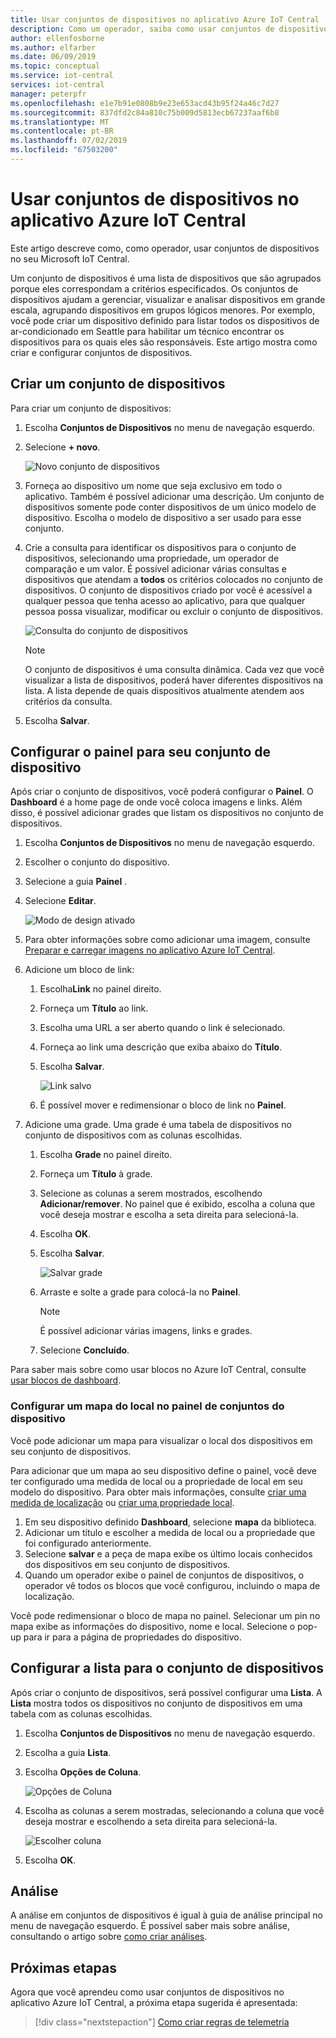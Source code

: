 ```yaml
---
title: Usar conjuntos de dispositivos no aplicativo Azure IoT Central | Microsoft Docs
description: Como um operador, saiba como usar conjuntos de dispositivos no aplicativo Azure IoT Central.
author: ellenfosborne
ms.author: elfarber
ms.date: 06/09/2019
ms.topic: conceptual
ms.service: iot-central
services: iot-central
manager: peterpfr
ms.openlocfilehash: e1e7b91e0808b9e23e653acd43b95f24a46c7d27
ms.sourcegitcommit: 837dfd2c84a810c75b009d5813ecb67237aaf6b8
ms.translationtype: MT
ms.contentlocale: pt-BR
ms.lasthandoff: 07/02/2019
ms.locfileid: "67503200"
---
```

# <a name="use-device-sets-in-your-azure-iot-central-application"></a>Usar conjuntos de dispositivos no aplicativo Azure IoT Central

Este artigo descreve como, como operador, usar conjuntos de dispositivos no seu Microsoft IoT Central.

Um conjunto de dispositivos é uma lista de dispositivos que são agrupados porque eles correspondam a critérios especificados. Os conjuntos de dispositivos ajudam a gerenciar, visualizar e analisar dispositivos em grande escala, agrupando dispositivos em grupos lógicos menores. Por exemplo, você pode criar um dispositivo definido para listar todos os dispositivos de ar-condicionado em Seattle para habilitar um técnico encontrar os dispositivos para os quais eles são responsáveis. Este artigo mostra como criar e configurar conjuntos de dispositivos.

## <a name="create-a-device-set"></a>Criar um conjunto de dispositivos

Para criar um conjunto de dispositivos:

1. Escolha **Conjuntos de Dispositivos** no menu de navegação esquerdo.

1. Selecione **+ novo**.

    ![Novo conjunto de dispositivos](media/howto-use-device-sets/image1.png)

1. Forneça ao dispositivo um nome que seja exclusivo em todo o aplicativo. Também é possível adicionar uma descrição. Um conjunto de dispositivos somente pode conter dispositivos de um único modelo de dispositivo. Escolha o modelo de dispositivo a ser usado para esse conjunto.

1. Crie a consulta para identificar os dispositivos para o conjunto de dispositivos, selecionando uma propriedade, um operador de comparação e um valor. É possível adicionar várias consultas e dispositivos que atendam a **todos** os critérios colocados no conjunto de dispositivos. O conjunto de dispositivos criado por você é acessível a qualquer pessoa que tenha acesso ao aplicativo, para que qualquer pessoa possa visualizar, modificar ou excluir o conjunto de dispositivos.

    ![Consulta do conjunto de dispositivos](media/howto-use-device-sets/image2.png)

    > [!NOTE]
    > O conjunto de dispositivos é uma consulta dinâmica. Cada vez que você visualizar a lista de dispositivos, poderá haver diferentes dispositivos na lista. A lista depende de quais dispositivos atualmente atendem aos critérios da consulta.

1. Escolha **Salvar**.

## <a name="configure-the-dashboard-for-your-device-set"></a>Configurar o painel para seu conjunto de dispositivo

Após criar o conjunto de dispositivos, você poderá configurar o **Painel**. O **Dashboard** é a home page de onde você coloca imagens e links. Além disso, é possível adicionar grades que listam os dispositivos no conjunto de dispositivos.

1. Escolha **Conjuntos de Dispositivos** no menu de navegação esquerdo.

1. Escolher o conjunto do dispositivo.

1. Selecione a guia **Painel** .

1. Selecione **Editar**.

    ![Modo de design ativado](media/howto-use-device-sets/image3.png)

1. Para obter informações sobre como adicionar uma imagem, consulte [Preparar e carregar imagens no aplicativo Azure IoT Central](howto-prepare-images.md).

1. Adicione um bloco de link:
    1. Escolha**Link** no painel direito.
    1. Forneça um **Título** ao link.
    1. Escolha uma URL a ser aberto quando o link é selecionado.
    1. Forneça ao link uma descrição que exiba abaixo do **Título**.
    1. Escolha **Salvar**.

        ![Link salvo](media/howto-use-device-sets/image7.png)

    1. É possível mover e redimensionar o bloco de link no **Painel**.

1. Adicione uma grade. Uma grade é uma tabela de dispositivos no conjunto de dispositivos com as colunas escolhidas.
    1. Escolha **Grade** no painel direito.
    1. Forneça um **Título** à grade.
    1. Selecione as colunas a serem mostrados, escolhendo **Adicionar/remover**. No painel que é exibido, escolha a coluna que você deseja mostrar e escolha a seta direita para selecioná-la.
    1. Escolha **OK**.
    1. Escolha **Salvar**.

        ![Salvar grade](media/howto-use-device-sets/image9.png)

    1. Arraste e solte a grade para colocá-la no **Painel**.

        > [!NOTE]
        > É possível adicionar várias imagens, links e grades.
  
    1. Selecione **Concluído**.

Para saber mais sobre como usar blocos no Azure IoT Central, consulte [usar blocos de dashboard](howto-use-tiles.md).

### <a name="configure-a-location-map-in-your-device-sets-dashboard"></a>Configurar um mapa do local no painel de conjuntos do dispositivo

Você pode adicionar um mapa para visualizar o local dos dispositivos em seu conjunto de dispositivos.

Para adicionar que um mapa ao seu dispositivo define o painel, você deve ter configurado uma medida de local ou a propriedade de local em seu modelo do dispositivo. Para obter mais informações, consulte [criar uma medida de localização](howto-set-up-template.md) ou [criar uma propriedade local](howto-set-up-template.md).

1. Em seu dispositivo definido **Dashboard**, selecione **mapa** da biblioteca.
2. Adicionar um título e escolher a medida de local ou a propriedade que foi configurado anteriormente.
3. Selecione **salvar** e a peça de mapa exibe os último locais conhecidos dos dispositivos em seu conjunto de dispositivos.
4. Quando um operador exibe o painel de conjuntos de dispositivos, o operador vê todos os blocos que você configurou, incluindo o mapa de localização.

Você pode redimensionar o bloco de mapa no painel. Selecionar um pin no mapa exibe as informações do dispositivo, nome e local. Selecione o pop-up para ir para a página de propriedades do dispositivo.

## <a name="configure-the-list-for-your-device-set"></a>Configurar a lista para o conjunto de dispositivos

Após criar o conjunto de dispositivos, será possível configurar uma **Lista**. A **Lista** mostra todos os dispositivos no conjunto de dispositivos em uma tabela com as colunas escolhidas.

1. Escolha **Conjuntos de Dispositivos** no menu de navegação esquerdo.

1. Escolha a guia **Lista**.

1. Escolha **Opções de Coluna**.

    ![Opções de Coluna](media/howto-use-device-sets/image11.png)

1. Escolha as colunas a serem mostradas, selecionando a coluna que você deseja mostrar e escolhendo a seta direita para selecioná-la.

    ![Escolher coluna](media/howto-use-device-sets/image12.png)

1. Escolha **OK**.

## <a name="analytics"></a>Análise

A análise em conjuntos de dispositivos é igual à guia de análise principal no menu de navegação esquerdo. É possível saber mais sobre análise, consultando o artigo sobre [como criar análises](howto-use-device-sets.md).

## <a name="next-steps"></a>Próximas etapas

Agora que você aprendeu como usar conjuntos de dispositivos no aplicativo Azure IoT Central, a próxima etapa sugerida é apresentada:

> [!div class="nextstepaction"]
> [Como criar regras de telemetria](howto-create-telemetry-rules.md)
